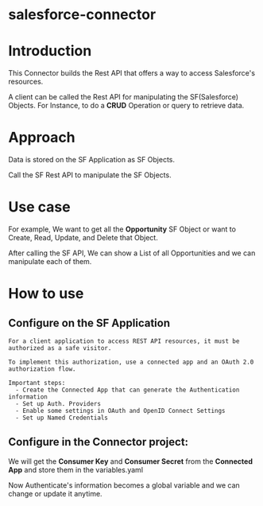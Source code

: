 # salesforce-connector
# Introduction
This Connector builds the Rest API that offers a way to access Salesforce's resources.

A client can be called the Rest API for manipulating the SF(Salesforce) Objects. For Instance, to do a **CRUD** Operation or query to retrieve data.

# Approach
Data is stored on the SF Application as SF Objects.

Call the SF Rest API  to manipulate the SF Objects.

# Use case
For example, We want to get all the **Opportunity** SF Object or want to Create, Read, Update, and Delete that Object.

After calling the SF API, We can show a List of all Opportunities and we can manipulate each of them.

# How to use

  ## Configure on the SF Application
    For a client application to access REST API resources, it must be authorized as a safe visitor.
  
    To implement this authorization, use a connected app and an OAuth 2.0 authorization flow.

    Important steps:
      - Create the Connected App that can generate the Authentication information
      - Set up Auth. Providers
      - Enable some settings in OAuth and OpenID Connect Settings
      - Set up Named Credentials


  ## Configure in the Connector project:
  We will get the **Consumer Key** and **Consumer Secret** from the **Connected App** and store them in the variables.yaml

  Now Authenticate's information becomes a global variable and we can change or update it anytime.

    
